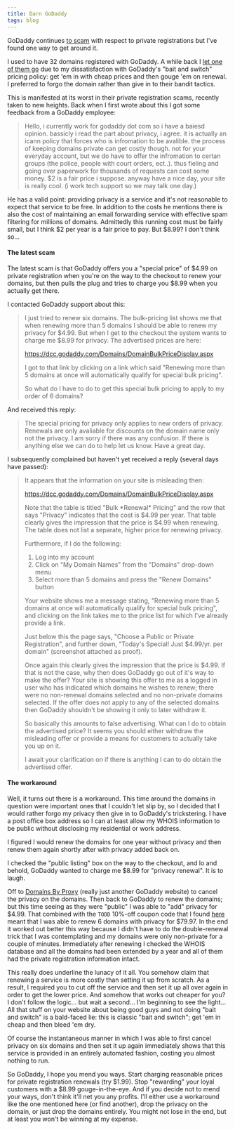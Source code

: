 ```yaml
---
title: Darn GoDaddy
tags: blog
---
```


GoDaddy continues [to scam](http://wincent.com/a/about/wincent/weblog/archives/2006/07/godaddy_scam.php) with respect to private registrations but I've found one way to get around it.

I used to have 32 domains registered with GoDaddy. A while back I [let one of them go](http://wincent.com/a/about/wincent/weblog/archives/2006/05/godaddys_renewa.php) due to my dissatisfaction with GoDaddy's "bait and switch" pricing policy: get 'em in with cheap prices and then gouge 'em on renewal. I preferred to forgo the domain rather than give in to their bandit tactics.

This is manifested at its worst in their private registration scams, recently taken to new heights. Back when I first wrote about this I got some feedback from a GoDaddy employee:

> Hello, i currently work for godaddy dot com so i have a baiesd opinion. bassicly i read the part about privacy, i agree. it is actually an icann policy that forces who is infromation to be avalible. the process of keeping domains private can get costly though. not for your everyday account, but we do have to offer the infromation to certan groups (the police, people with court orders, ect..). thus fieling and going over paperwork for thousands of requests can cost some money. \$2 is a fair price i suppose. anyway have a nice day, your site is really cool. (i work tech support so we may talk one day.)

He has a valid point: providing privacy is a service and it's not reasonable to expect that service to be free. In addition to the costs he mentions there is also the cost of maintaining an email forwarding service with effective spam filtering for millions of domains. Admittedly this running cost must be fairly small, but I think $2 per year is a fair price to pay. But $8.99? I don't think so...

#### The latest scam

The latest scam is that GoDaddy offers you a "special price" of $4.99 on private registration when you're on the way to the checkout to renew your domains, but then pulls the plug and tries to charge you $8.99 when you actually get there.

I contacted GoDaddy support about this:

> I just tried to renew six domains. The bulk-pricing list shows me that when renewing more than 5 domains I should be able to renew my privacy for $4.99. But when I get to the checkout the system wants to charge me $8.99 for privacy. The advertised prices are here:
>
> https://dcc.godaddy.com/Domains/DomainBulkPriceDisplay.aspx
>
> I got to that link by clicking on a link which said "Renewing more than 5 domains at once will automatically qualify for special bulk pricing".
>
> So what do I have to do to get this special bulk pricing to apply to my order of 6 domains?

And received this reply:

> The special pricing for privacy only applies to new orders of privacy. Renewals are only avaliable for discounts on the domain name only not the privacy. I am sorry if there was any confusion. If there is anything else we can do to help let us know. Have a great day.

I subsequently complained but haven't yet received a reply (several days have passed):

> It appears that the information on your site is misleading then:
>
> https://dcc.godaddy.com/Domains/DomainBulkPriceDisplay.aspx
>
> Note that the table is titled "Bulk \*Renewal\* Pricing" and the row that says "Privacy" indicates that the cost is $4.99 per year. That table clearly gives the impression that the price is $4.99 when renewing. The table does not list a separate, higher price for renewing privacy.
>
> Furthermore, if I do the following:
>
> 1. Log into my account
> 2. Click on "My Domain Names" from the "Domains" drop-down menu
> 3. Select more than 5 domains and press the "Renew Domains" button
>
> Your website shows me a message stating, "Renewing more than 5 domains at once will automatically qualify for special bulk pricing", and clicking on the link takes me to the price list for which I've already provide a link.
>
> Just below this the page says, "Choose a Public or Private Registration", and further down, "Today's Special! Just \$4.99/yr. per domain" (screenshot attached as proof).
>
> Once again this clearly gives the impression that the price is \$4.99. If that is not the case, why then does GoDaddy go out of it's way to make the offer? Your site is showing this offer to me as a logged in user who has indicated which domains he wishes to renew; there were no non-renewal domains selected and no non-private domains selected. If the offer does not apply to any of the selected domains then GoDaddy shouldn't be showing it only to later withdraw it.
>
> So basically this amounts to false advertising. What can I do to obtain the advertised price? It seems you should either withdraw the misleading offer or provide a means for customers to actually take you up on it.
>
> I await your clarification on if there is anything I can to do obtain the advertised offer.

#### The workaround

Well, it turns out there is a workaround. This time around the domains in question were important ones that I couldn't let slip by, so I decided that I would rather forgo my privacy then give in to GoDaddy's trickstering. I have a post office box address so I can at least allow my WHOIS information to be public without disclosing my residential or work address.

I figured I would renew the domains for one year without privacy and then renew them again shortly after with privacy added back on.

I checked the "public listing" box on the way to the checkout, and lo and behold, GoDaddy wanted to charge me \$8.99 for "privacy renewal". It is to laugh.

Off to [Domains By Proxy](http://domainsbyproxy.com/) (really just another GoDaddy website) to cancel the privacy on the domains. Then back to GoDaddy to renew the domains; but this time seeing as they were "public" I was able to "add" privacy for $4.99. That combined with the `TODD` 10%-off coupon code that I found [here](http://www.dealtaker.com/GoDaddy-coupon-code-a528-c40.html) meant that I was able to renew 6 domains with privacy for $79.97. In the end it worked out better this way because I didn't have to do the double-renewal trick that I was contemplating and my domains were only non-private for a couple of minutes. Immediately after renewing I checked the WHOIS database and all the domains had been extended by a year and all of them had the private registration information intact.

This really does underline the lunacy of it all. You somehow claim that renewing a service is more costly than setting it up from scratch. As a result, I required you to cut off the service and then set it up all over again in order to get the lower price. And somehow that works out cheaper for you? I don't follow the logic... but wait a second... I'm beginning to see the light... All that stuff on your website about being good guys and not doing "bait and switch" is a bald-faced lie: this is classic "bait and switch"; get 'em in cheap and then bleed 'em dry.

Of course the instantaneous manner in which I was able to first cancel privacy on six domains and then set it up again immediately shows that this service is provided in an entirely automated fashion, costing you almost nothing to run.

So GoDaddy, I hope you mend you ways. Start charging reasonable prices for private registration renewals (try $1.99). Stop "rewarding" your loyal customers with a $8.99 gouge-in-the-eye. And if you decide not to mend your ways, don't think it'll net you any profits. I'll either use a workaround like the one mentioned here (or find another), drop the privacy on the domain, or just drop the domains entirely. You might not lose in the end, but at least you won't be winning at my expense.
